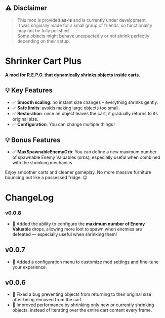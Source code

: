 ## ⚠️ Disclaimer
> This mod is provided **as-is** and is currently under development.  
> It was originally made for a small group of friends, so functionality may not be fully polished.  
> Some objects might behave unexpectedly or not shrink perfectly depending on their setup.

# Shrinker Cart Plus

**A mod for R.E.P.O. that dynamically shrinks objects inside carts.**

## 💡 Key Features

- ✅ **Smooth scaling**: no instant size changes – everything shrinks gently.
- ✅ **Safe limits**: avoids making large objects too small.
- ✅ **Restoration**: once an object leaves the cart, it gradually returns to its original size.
- ✅ **Configuration**: You can change multiple things !

## 💡 Bonus Features
- ✅ **MaxSpawnableEnemyOrb**: You can define a new maximum number of spawnable Enemy Valuables (orbs), especially useful when combined with the shrinking mechanics

Enjoy smoother carts and cleaner gameplay. No more massive furniture bouncing out like a possessed fridge. 😉

# ChangeLog
### v0.0.8
- 🎯 Added the ability to configure the **maximum number of Enemy Valuable** drops, allowing more loot to spawn when enemies are defeated — especially useful when shrinking them!

## v0.0.7
- 🚀 Added a configuration menu to customize mod settings and fine-tune your experience.

## v0.0.6
- 🐛 Fixed a bug preventing objects from returning to their original size after being removed from the cart.
- 🚀 Improved performance by shrinking only new or currently shrinking objects, instead of iterating over the entire cart content every frame.
